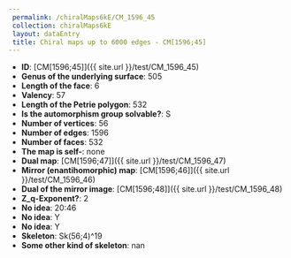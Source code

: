 ```yaml
--- 
 permalink: /chiralMaps6kE/CM_1596_45 
 collection: chiralMaps6kE
 layout: dataEntry
 title: Chiral maps up to 6000 edges - CM[1596;45]
---
```


- **ID**: [CM[1596;45]]({{ site.url }}/test/CM_1596_45)
- **Genus of the underlying surface**: 505
- **Length of the face**: 6
- **Valency**: 57
- **Length of the Petrie polygon**: 532
- **Is the automorphism group solvable?**: S
- **Number of vertices**: 56
- **Number of edges**: 1596
- **Number of faces**: 532
- **The map is self-**: none
- **Dual map**: [CM[1596;47]]({{ site.url }}/test/CM_1596_47)
- **Mirror (enantihomorphic) map**: [CM[1596;46]]({{ site.url }}/test/CM_1596_46)
- **Dual of the mirror image**: [CM[1596;48]]({{ site.url }}/test/CM_1596_48)
- **Z_q-Exponent?**: 2
- **No idea**:  20:46
- **No idea**: Y
- **No idea**: Y
- **Skeleton**: Sk(56;4)^19
- **Some other kind of skeleton**: nan

